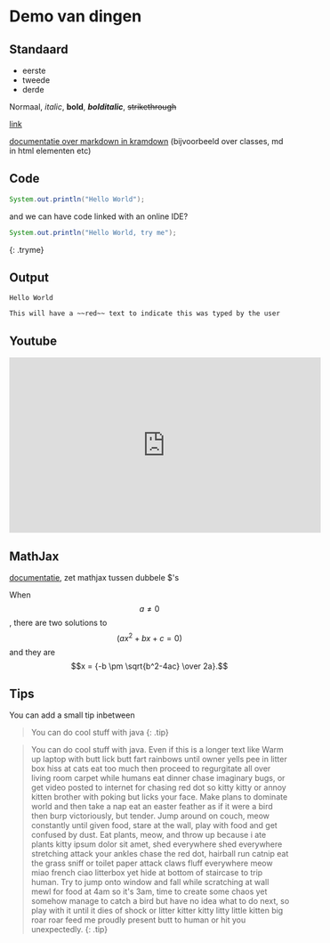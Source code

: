 # Demo van dingen

## Standaard

* eerste
* tweede
* derde

Normaal, *italic*, **bold**, ***bolditalic***, ~~strikethrough~~

[link](https://www.avans.nl)

[documentatie over markdown in kramdown](https://kramdown.gettalong.org/quickref.html#block-attributes) (bijvoorbeeld over classes, md in html elementen etc)


## Code

```java
System.out.println("Hello World");
```

and we can have code linked with an online IDE?

```java
System.out.println("Hello World, try me");
```
{: .tryme}

## Output

```output
Hello World
```

```output
This will have a ~~red~~ text to indicate this was typed by the user
```

## Youtube

<iframe width="560" height="315" src="https://www.youtube.com/embed/ixJCo0cyAuA" frameborder="0" allow="autoplay; encrypted-media" allowfullscreen></iframe>

## MathJax

[documentatie](https://www.mathjax.org/#docs), zet mathjax tussen dubbele $'s

When $$a \ne 0$$, there are two solutions to $$(ax^2 + bx + c = 0)$$ and they are
$$x = {-b \pm \sqrt{b^2-4ac} \over 2a}.$$

## Tips

You can add a small tip inbetween

> You can do cool stuff with java
{: .tip}

> You can do cool stuff with java. Even if this is a longer text like Warm up laptop with butt lick butt fart rainbows until owner yells pee in litter box hiss at cats eat too much then proceed to regurgitate all over living room carpet while humans eat dinner chase imaginary bugs, or get video posted to internet for chasing red dot so kitty kitty or annoy kitten brother with poking but licks your face. Make plans to dominate world and then take a nap eat an easter feather as if it were a bird then burp victoriously, but tender. Jump around on couch, meow constantly until given food, stare at the wall, play with food and get confused by dust. Eat plants, meow, and throw up because i ate plants kitty ipsum dolor sit amet, shed everywhere shed everywhere stretching attack your ankles chase the red dot, hairball run catnip eat the grass sniff or toilet paper attack claws fluff everywhere meow miao french ciao litterbox yet hide at bottom of staircase to trip human. Try to jump onto window and fall while scratching at wall mewl for food at 4am so it's 3am, time to create some chaos yet somehow manage to catch a bird but have no idea what to do next, so play with it until it dies of shock or litter kitter kitty litty little kitten big roar roar feed me proudly present butt to human or hit you unexpectedly. 
{: .tip}

